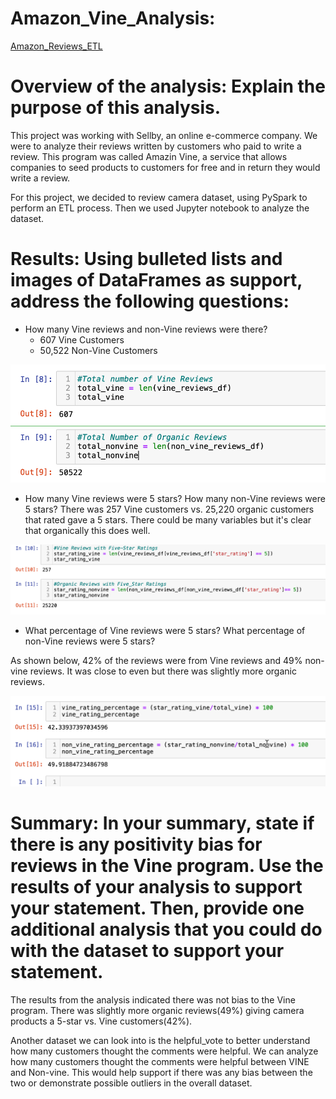 # Amazon_Vine_Analysis: 
[Amazon_Reviews_ETL](https://colab.research.google.com/drive/1Yu0hNulP_qC89BHFloqIWXd9mP9_GIwD?usp=sharing)
# Overview of the analysis: Explain the purpose of this analysis.
This project was working with Sellby, an online e-commerce company.  We were to analyze their reviews written by customers who paid to write a review.  This program was called Amazin Vine, a service that allows companies to seed products to customers for free and in return they would write a review. 

For this project, we decided to review camera dataset, using PySpark to perform an ETL process.  Then we used Jupyter notebook to analyze the dataset. 

# Results: Using bulleted lists and images of DataFrames as support, address the following questions:

* How many Vine reviews and non-Vine reviews were there?
    * 607 Vine Customers
    * 50,522 Non-Vine Customers 

![image](https://github.com/icheung487/Amazon_Vine_Analysis/blob/main/Resources/Total_Number_of_Vine.png)


* How many Vine reviews were 5 stars? How many non-Vine reviews were 5 stars?
There was 257 Vine customers vs. 25,220 organic customers that rated gave a 5 stars.  There could be many variables but it's clear that organically this does well. 


![image](https://github.com/icheung487/Amazon_Vine_Analysis/blob/main/Resources/Total_Number_with_5_Stars.png)

* What percentage of Vine reviews were 5 stars? What percentage of non-Vine reviews were 5 stars?

As shown below, 42% of the reviews were from Vine reviews and 49% non-vine reviews.  It was close to even but there was slightly more organic reviews. 

![image](https://github.com/icheung487/Amazon_Vine_Analysis/blob/main/Resources/Percentage_Vine_reviews.png)


# Summary: In your summary, state if there is any positivity bias for reviews in the Vine program. Use the results of your analysis to support your statement. Then, provide one additional analysis that you could do with the dataset to support your statement.
The results from the analysis indicated there was not bias to the Vine program.  There was slightly more organic reviews(49%) giving camera products a 5-star vs. Vine customers(42%).  

Another dataset we can look into is the helpful_vote to better understand how many customers thought the comments were helpful.  We can analyze how many customers thought the comments were helpful between VINE and Non-vine.  This would help support if there was any bias between the two or demonstrate possible outliers in the overall dataset.  
